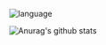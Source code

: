 ![language](https://github-readme-stats.vercel.app/api/top-langs/?username=sejin-sim)

![Anurag's github stats](https://github-readme-stats.vercel.app/api?username=sejin-sim)
